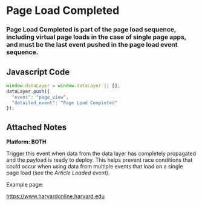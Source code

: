 # Page Load Completed

### Page Load Completed is part of the page load sequence, including virtual page loads in the case of single page apps, and must be the last event pushed in the page load event sequence.

## Javascript Code
```js
window.dataLayer = window.dataLayer || [];
dataLayer.push({
  "event": "page_view",
  "detailed_event": "Page Load Completed"
});
```





## Attached Notes

<p><span style="font-weight: 400;"><strong>Platform: BOTH</strong></span></p>
<p><span style="font-weight: 400;">Trigger this event when data from the data layer has completely propagated and the payload is ready to deploy. This helps prevent race conditions that could occur when using data from multiple events that load on a single page load (see the </span><em><span style="font-weight: 400;">Article Loaded</span></em><span style="font-weight: 400;"> event).</span></p>
<p><span style="font-weight: 400;">Example page:</span></p>
<p><a href="https://www.harvardonline.harvard.edu/series/harvard-on-digital"><span style="font-weight: 400;">https://www.harvardonline.harvard.edu</span></a></p>
